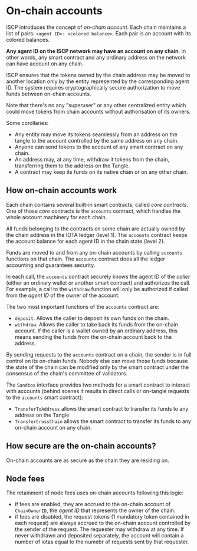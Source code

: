 # On-chain accounts

ISCP introduces the concept of _on-chain account_. Each chain maintains a list
of pairs: `<agent ID>: <colored balance>`.  Each pair is an account with its
colored balances.

**Any agent ID on the ISCP network may have an account on any chain**.  In
other words, any smart contract and any ordinary address on the network can
have account on any chain.

ISCP ensures that the tokens owned by the chain address may be moved to another
location only by the entity represented by the corresponding agent ID.  The
system requires cryptographically secure authorization to move funds between
on-chain accounts. 

Note that there's no any "superuser" or any other centralized entity which could move 
tokens from chain accounts without authorisation of its owners.

Some corollaries:

- Any entity may move its tokens seamlessly from an address on the tangle to the account
  controlled by the same address on any chain.
- Anyone can send tokens to the account of any smart contract on any chain.
- An address may, at any time, withdraw it tokens from the chain, transferring
  them to the address on the Tangle.
- A contract may keep its funds on its native chain or on any other chain.

## How on-chain accounts work

Each chain contains several built-in smart contracts, called _core contracts_.
One of those _core_ contracts is the `accounts` contract, which handles the whole
account machinery for each chain.

All funds belonging to the contracts on some chain are actually owned by the
chain address in the IOTA ledger (level 1).  The `accounts` contract keeps the
account balance for each agent ID in the chain state (level 2).

Funds are moved to and from any on-chain accounts by calling `accounts`
functions on that chain.  The `accounts` contract does all the ledger
accounting and guarantees security.

In each call, the `accounts` contract securely knows the agent ID of the
_caller_ (either an ordinary wallet or another smart contract) and authorizes
the call.  For example, a call to the `withdraw` function will only be
authorized if called from the _agent ID_ of the owner of the account.

The two most important functions of the `accounts` contract are:

- `deposit`. Allows the caller to deposit its own funds on the chain.
- `withdraw`. Allows the caller to take back its funds from the on-chain account. If the caller
  is a wallet owned by an ordinary address, this means sending the funds from the on-chain
  account back to the address.

By sending requests to the `accounts` contract on a chain, the sender is in
full control on its on-chain funds. Nobody else can move those funds because
the state of the chain can be modified only by the smart contract under the
consensus of the chain's committee of validators.

The `Sandbox` interface provides two methods for a smart contract to interact
with accounts (behind scenes it results in direct calls or on-tangle requests
to the `accounts` smart contract):

- `TransferToAddress` allows the smart contract to transfer its funds to any address on the Tangle
- `TransferCrossChain` allows the smart contract to transfer its funds to any on-chain account on any chain.

## How secure are the on-chain accounts?

On-chain accounts are as secure as the chain they are residing on.

## Node fees

The retainment of node fees uses on-chain accounts following this logic:

- if fees are enabled, they are accrued to the on-chain account of
  `ChainOwnerID`, the _agent ID_ that represents the owner of the chain.
- if fees are disabled, the request tokens (1 mandatory token contained in each request)
  are always accrued to the on-chain account controlled by the sender of the request.
  The requester may withdraw at any time. If never withdrawn and deposited separately,
  the account will contain a number of iotas equal to the numebr of requests sent by
  that requester.
